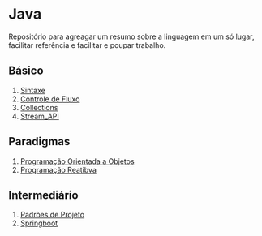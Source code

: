 # Java 
Repositório para agreagar um resumo sobre a linguagem em um só lugar, facilitar referência e facilitar e poupar trabalho.

## Básico

1. [Sintaxe](https://github.com/lelia-salles/java/tree/main/Sintaxe)
2. [Controle de Fluxo](https://github.com/lelia-salles/java/tree/main/Controle-de-Fluxo)
3. [Collections](https://github.com/lelia-salles/java/tree/main/Collections)
4. [Stream_API](https://github.com/lelia-salles/java/tree/main/Stream_API)

## Paradigmas

1. [Programação Orientada a Objetos](https://github.com/lelia-salles/java/tree/main/ProgramacaoOrientada-a-Objetos(POO))
2. [Programação Reatibva](https://github.com/lelia-salles/java/tree/main/ProgramacaoReativa/Reactor-Webflux)

## Intermediário

1. [Padrões de Projeto](https://github.com/lelia-salles/java/tree/main/Padroes-de-Projeto)
2. [Springboot](https://github.com/lelia-salles/java/tree/main/Springboot)
